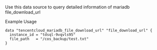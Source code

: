 Use this data source to query detailed information of mariadb file_download_url

Example Usage

```hcl
data "tencentcloud_mariadb_file_download_url" "file_download_url" {
  instance_id = "tdsql-9vqvls95"
  file_path   = "/cos_backup/test.txt"
}
```